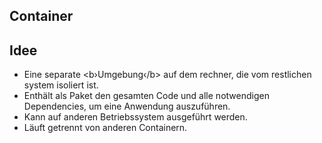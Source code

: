 ## Container

## Idee
* Eine separate <b›Umgebung‹/b> auf dem rechner, 
die vom restlichen system isoliert ist.
* Enthält als Paket den gesamten Code und alle 
notwendigen Dependencies, um eine Anwendung auszuführen.
* Kann auf anderen Betriebssystem ausgeführt werden.
* Läuft getrennt von anderen Containern.